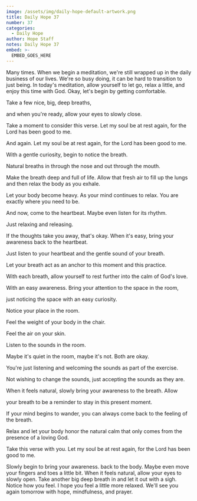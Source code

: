 ```yaml
---
image: /assets/img/daily-hope-default-artwork.png
title: Daily Hope 37
number: 37
categories:
  - Daily Hope
author: Hope Staff
notes: Daily Hope 37
embed: >-
  EMBED_GOES_HERE
---
```

Many times. When we begin a meditation, we're still wrapped up in the daily business of our lives. We're so busy doing, it can be hard to transition to just being. In today's meditation, allow yourself to let go, relax a little, and enjoy this time with God. Okay, let's begin by getting comfortable.

Take a few nice, big, deep breaths,

and when you're ready, allow your eyes to slowly close.

Take a moment to consider this verse. Let my soul be at rest again, for the Lord has been good to me.

And again. Let my soul be at rest again, for the Lord has been good to me.

With a gentle curiosity, begin to notice the breath.

Natural breaths in through the nose and out through the mouth.

Make the breath deep and full of life. Allow that fresh air to fill up the lungs and then relax the body as you exhale.

Let your body become heavy. As your mind continues to relax. You are exactly where you need to be.

And now, come to the heartbeat. Maybe even listen for its rhythm.

Just relaxing and releasing.

If the thoughts take you away, that's okay. When it's easy, bring your awareness back to the heartbeat.

Just listen to your heartbeat and the gentle sound of your breath.

Let your breath act as an anchor to this moment and this practice.

With each breath, allow yourself to rest further into the calm of God's love.

With an easy awareness. Bring your attention to the space in the room,

just noticing the space with an easy curiosity.

Notice your place in the room.

Feel the weight of your body in the chair.

Feel the air on your skin.

Listen to the sounds in the room.

Maybe it's quiet in the room, maybe it's not. Both are okay.

You're just listening and welcoming the sounds as part of the exercise.

Not wishing to change the sounds, just accepting the sounds as they are.

When it feels natural, slowly bring your awareness to the breath. Allow

your breath to be a reminder to stay in this present moment.

If your mind begins to wander, you can always come back to the feeling of the breath.

Relax and let your body honor the natural calm that only comes from the presence of a loving God.

Take this verse with you. Let my soul be at rest again, for the Lord has been good to me.

Slowly begin to bring your awareness. back to the body. Maybe even move your fingers and toes a little bit. When it feels natural, allow your eyes to slowly open. Take another big deep breath in and let it out with a sigh. Notice how you feel. I hope you feel a little more relaxed. We'll see you again tomorrow with hope, mindfulness, and prayer.

